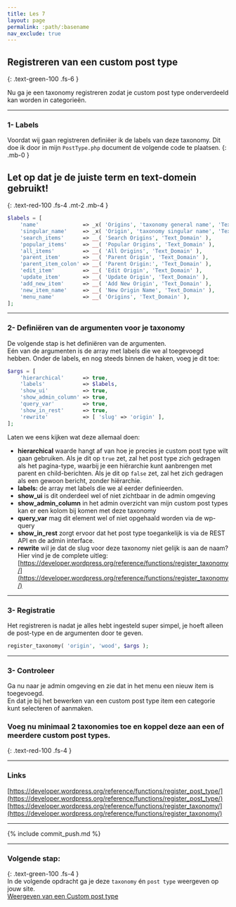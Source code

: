```yaml
---
title: Les 7
layout: page 
permalink: :path/:basename 
nav_exclude: true
---
```


## Registreren van een custom post type
{: .text-green-100 .fs-6 }

Nu ga je een taxonomy registreren zodat je custom post type onderverdeeld kan worden in categorieën.

---
### 1- Labels
Voordat wij gaan registreren definiëer ik de labels van deze taxonomy.
Dit doe ik door in mijn `PostType.php` document de volgende code te plaatsen.
{: .mb-0 }
## Let op dat je de juiste **term** en **text-domein** gebruikt!  
{: .text-red-100 .fs-4 .mt-2 .mb-4 }
```php
$labels = [
	'name'              => _x( 'Origins', 'taxonomy general name', 'Text_Domain' ),
	'singular_name'     => _x( 'Origin', 'taxonomy singular name', 'Text_Domain' ),
	'search_items'      => __( 'Search Origins', 'Text_Domain' ),
	'popular_items'     => __( 'Popular Origins', 'Text_Domain' ),
	'all_items'         => __( 'All Origins', 'Text_Domain' ),
	'parent_item'       => __( 'Parent Origin', 'Text_Domain' ),
	'parent_item_colon' => __( 'Parent Origin:', 'Text_Domain' ),
	'edit_item'         => __( 'Edit Origin', 'Text_Domain' ),
	'update_item'       => __( 'Update Origin', 'Text_Domain' ),
	'add_new_item'      => __( 'Add New Origin', 'Text_Domain' ),
	'new_item_name'     => __( 'New Origin Name', 'Text_Domain' ),
	'menu_name'         => __( 'Origins', 'Text_Domain' ),
];
```

---
### 2- Definiëren van de argumenten voor je taxonomy
De volgende stap is het definiëren van de argumenten.  
Eén van de argumenten is de array met labels die we al toegevoegd hebben.
Onder de labels, en nog steeds binnen de haken, voeg je dit toe:
```php
$args = [
	'hierarchical'      => true,
	'labels'            => $labels,
	'show_ui'           => true,
	'show_admin_column' => true,
	'query_var'         => true,
	'show_in_rest'      => true,
	'rewrite'           => [ 'slug' => 'origin' ],
];
```
Laten we eens kijken wat deze allemaal doen:
- **hierarchical** waarde hangt af van hoe je precies je custom post type wilt gaan gebruiken. Als je dit op `true` zet, zal het post type zich gedragen als het pagina-type, waarbij je een hiërarchie kunt aanbrengen met parent en child-berichten. Als je dit op `false` zet, zal het zich gedragen als een gewoon bericht, zonder hiërarchie.
- **labels:** de array met labels die we al eerder definieerden.
- **show_ui** is dit onderdeel wel of niet zichtbaar in de admin omgeving 
- **show_admin_column** in het admin overzicht van mijn custom post types kan er een kolom bij komen met deze taxonomy
- **query_var** mag dit element wel of niet opgehaald worden via de wp-query
- **show_in_rest** zorgt ervoor dat het post type toegankelijk is via de REST API en de admin interface.
- **rewrite** wil je dat de slug voor deze taxonomy niet gelijk is aan de naam?
Hier vind je de complete uitleg: [https://developer.wordpress.org/reference/functions/register_taxonomy/](https://developer.wordpress.org/reference/functions/register_taxonomy/)

---
### 3- Registratie
Het registreren is nadat je alles hebt ingesteld super simpel, je hoeft alleen de post-type en de argumenten door te geven.  
```php
register_taxonomy( 'origin', 'wood', $args );
```

---
### 3- Controleer
Ga nu naar je admin omgeving en zie dat in het menu een nieuw item is toegevoegd.  
En dat je bij het bewerken van een custom post type item een categorie kunt selecteren of aanmaken.  
### Voeg nu **minimaal 2 taxonomies** toe en koppel deze aan een of meerdere custom post types.  
{: .text-red-100 .fs-4 }

---
### Links
[https://developer.wordpress.org/reference/functions/register_post_type/](https://developer.wordpress.org/reference/functions/register_post_type/)
[https://developer.wordpress.org/reference/functions/register_taxonomy/](https://developer.wordpress.org/reference/functions/register_taxonomy/)

---
{% include commit_push.md %}

---
### Volgende stap:
{: .text-green-100 .fs-4 }  
In de volgende opdracht ga je deze `taxonomy` én `post type` weergeven op jouw site.  
[Weergeven van een Custom post type](view)


